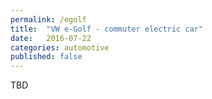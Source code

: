 ```yaml
---
permalink: /egolf
title:  "VW e-Golf - commuter electric car"
date:   2016-07-22
categories: automotive
published: false
---
```

TBD
